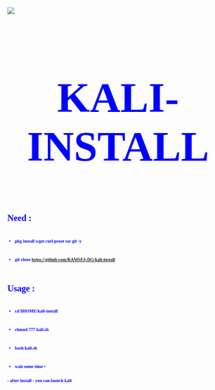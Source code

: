 <html>
  <body>
 <img src='https://encrypted-tbn0.gstatic.com/images?q=tbn:ANd9GcSgK4X193PhphqZKfnTw8fZuOUPtIRhsfd0cw&usqp=CAU'/>

 <font color=blue size='10px' face='tahoma'>
 <h1> <p align='center'> <b> KALI-INSTALL <br> </h1>
  </body>

<font size='1px'>
<h1>  Need : </h1>
<br> 

* pkg install wget curl proot tar git -y
<br> 

* git clone https://github.com/RAMSES-DG/kali-install

<br>
<font size='1px'>

 <font size='1px'>
 <h1>  Usage : </h1>
<br>

 * cd $HOME/kali-install
<br> 

* chmod 777 kali.sh
<br> 

* bash kali.sh
<br> 

* wait some time •
<br>
- after install - you can launch kali 
</html>
